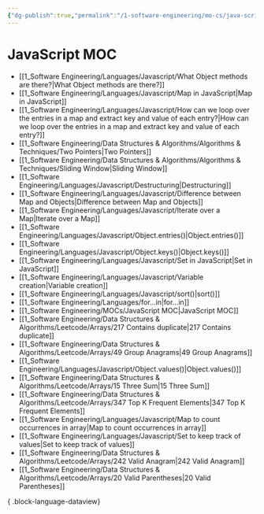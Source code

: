 ```yaml
---
{"dg-publish":true,"permalink":"/1-software-engineering/mo-cs/java-script-moc/","tags":["code/javascript","type/permanent"],"created":"2023-07-24T16:19:13.361-05:00","updated":"2023-09-05T14:34:04.520-05:00"}
---
```


# JavaScript MOC
- [[1_Software Engineering/Languages/Javascript/What Object methods are there?\|What Object methods are there?]]
- [[1_Software Engineering/Languages/Javascript/Map in JavaScript\|Map in JavaScript]]
- [[1_Software Engineering/Languages/Javascript/How can we loop over the entries in a map and extract key and value of each entry?\|How can we loop over the entries in a map and extract key and value of each entry?]]
- [[1_Software Engineering/Data Structures & Algorithms/Algorithms & Techniques/Two Pointers\|Two Pointers]]
- [[1_Software Engineering/Data Structures & Algorithms/Algorithms & Techniques/Sliding Window\|Sliding Window]]
- [[1_Software Engineering/Languages/Javascript/Destructuring\|Destructuring]]
- [[1_Software Engineering/Languages/Javascript/Difference between Map and Objects\|Difference between Map and Objects]]
- [[1_Software Engineering/Languages/Javascript/Iterate over a Map\|Iterate over a Map]]
- [[1_Software Engineering/Languages/Javascript/Object.entries()\|Object.entries()]]
- [[1_Software Engineering/Languages/Javascript/Object.keys()\|Object.keys()]]
- [[1_Software Engineering/Languages/Javascript/Set in JavaScript\|Set in JavaScript]]
- [[1_Software Engineering/Languages/Javascript/Variable creation\|Variable creation]]
- [[1_Software Engineering/Languages/Javascript/sort()\|sort()]]
- [[1_Software Engineering/Languages/for...in\|for...in]]
- [[1_Software Engineering/MOCs/JavaScript MOC\|JavaScript MOC]]
- [[1_Software Engineering/Data Structures & Algorithms/Leetcode/Arrays/217 Contains duplicate\|217 Contains duplicate]]
- [[1_Software Engineering/Data Structures & Algorithms/Leetcode/Arrays/49 Group Anagrams\|49 Group Anagrams]]
- [[1_Software Engineering/Languages/Javascript/Object.values()\|Object.values()]]
- [[1_Software Engineering/Data Structures & Algorithms/Leetcode/Arrays/15 Three Sum\|15 Three Sum]]
- [[1_Software Engineering/Data Structures & Algorithms/Leetcode/Arrays/347 Top K Frequent Elements\|347 Top K Frequent Elements]]
- [[1_Software Engineering/Languages/Javascript/Map to count occurrences in array\|Map to count occurrences in array]]
- [[1_Software Engineering/Languages/Javascript/Set to keep track of values\|Set to keep track of values]]
- [[1_Software Engineering/Data Structures & Algorithms/Leetcode/Arrays/242 Valid Anagram\|242 Valid Anagram]]
- [[1_Software Engineering/Data Structures & Algorithms/Leetcode/Arrays/20 Valid Parentheses\|20 Valid Parentheses]]

{ .block-language-dataview}